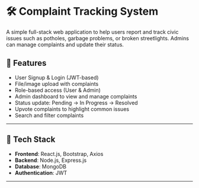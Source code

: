 # 🛠️ Complaint Tracking System

A simple full-stack web application to help users report and track civic issues such as potholes, garbage problems, or broken streetlights. Admins can manage complaints and update their status.

## 🚀 Features

- User Signup & Login (JWT-based)
- File/image upload with complaints
- Role-based access (User & Admin)
- Admin dashboard to view and manage complaints
- Status update: Pending → In Progress → Resolved
- Upvote complaints to highlight common issues
- Search and filter complaints

---

## 🧱 Tech Stack

- **Frontend**: React.js, Bootstrap, Axios
- **Backend**: Node.js, Express.js
- **Database**: MongoDB
- **Authentication**: JWT

---



